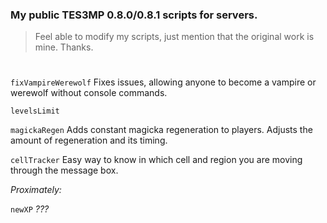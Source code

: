### My public TES3MP 0.8.0/0.8.1 scripts for servers.
> Feel able to modify my scripts, just mention that the original work is mine. Thanks.
#

```fixVampireWerewolf``` Fixes issues, allowing anyone to become a vampire or werewolf without console commands.

```levelsLimit```

```magickaRegen``` Adds constant magicka regeneration to players. Adjusts the amount of regeneration and its timing.

```cellTracker``` Easy way to know in which cell and region you are moving through the message box.

*Proximately:*

```newXP``` *???*
